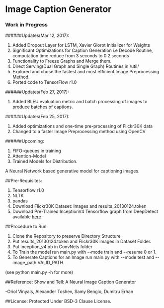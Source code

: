 # Image Caption Generator
### Work in Progress
######Updates(Mar 12, 2017):
1. Added Dropout Layer for LSTM, Xavier Glorot Initializer for Weights
2. Significant Optimizations for Caption Generation i.e Decode Routine, computation time reduce from 3 seconds to 0.2 seconds
3. Functionality to Freeze Graphs and Merge them.
4. Direct Serving(Dual Graph and Single Graph) Routines in /util/
5. Explored and chose the fastest and most efficient Image Preprocessing Method.
5. Ported code to TensorFlow r1.0

######Updates(Feb 27, 2017):
1. Added BLEU evaluation metric and batch processing of images to produce batches of captions.

######Updates(Feb 25, 2017):
1. Added optimizations and one-time pre-processing of Flickr30K data
2. Changed to a faster Image Preprocessing method using OpenCV

######Upcoming:
1. FIFO-queues in training
2. Attention-Model
3. Trained Models for Distribution.

A Neural Network based generative model for captioning images.

##Pre-Requisites:
1. Tensorflow r1.0
2. NLTK
3. pandas
4. Download Flickr30K Dataset: Images and results_20130124.token
5. Download Pre-Trained InceptionV4 Tensorflow graph from DeepDetect available [here](https://deepdetect.com/models/tf/inception_v4.pb)

##Procedure to Run:
1. Clone the Repository to preserve Directory Structure
1. Put results_20130124.token and Flickr30K images in Dataset Folder.
2. Put inception_v4.pb in ConvNets folder
3. To Train the model run main.py with --mode train and --resume 0 or 1. 
4. To Generate Captions for an Image run main.py with --mode test and --image_path VALID_PATH.

(see python main.py -h for more)

##Reference:
Show and Tell: A Neural Image Caption Generator

-Oriol Vinyals, Alexander Toshev, Samy Bengio, Dumitru Erhan

##License:
Protected Under BSD-3 Clause License.
